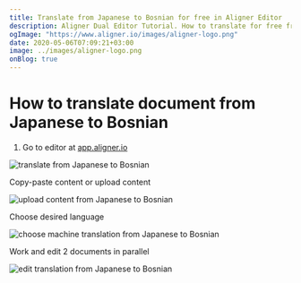 ```yaml
---
title: Translate from Japanese to Bosnian for free in Aligner Editor
description: Aligner Dual Editor Tutorial. How to translate for free from Japanese to Bosnian. Aligner is multilingual document management platform. 
ogImage: "https://www.aligner.io/images/aligner-logo.png"
date: 2020-05-06T07:09:21+03:00
image: ../images/aligner-logo.png
onBlog: true
---
```


# How to translate document from Japanese to Bosnian

1. Go to editor at [app.aligner.io](https://app.aligner.io "Aligner App web page")

![translate from Japanese to Bosnian](../aligner-blank-editor.png "translate from Japanese to Bosnian")

Copy-paste content or upload content

![upload content from Japanese to Bosnian](../aligner-uploaded-document.png "upload content from Japanese to Bosnian")

Choose desired language

![choose machine translation from Japanese to Bosnian](../aligner-language-dropdown.png "choose machine translation from Japanese to Bosnian")

Work and edit 2 documents in parallel

![edit translation from Japanese to Bosnian](../aligner-double-sitded-editor.png "edit translation from Japanese to Bosnian")

